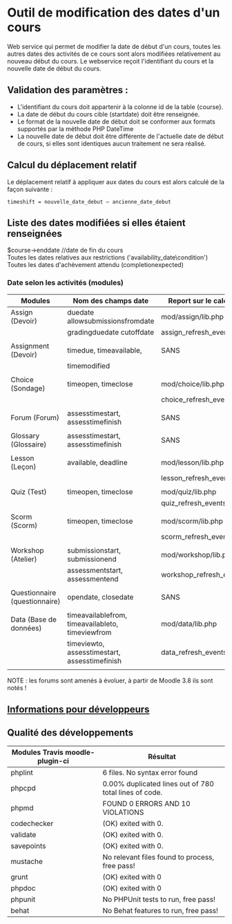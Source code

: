 # Outil de modification des dates d'un cours #

Web service qui permet de modifier la date de début d'un cours, toutes les autres dates des activités de ce cours sont alors modifiées relativement au nouveau début du cours.
Le webservice reçoit l'identifiant du cours et la nouvelle date de début du cours.

## Validation des paramètres : ##

* L'identifiant du cours doit appartenir à la colonne id de la table {course}.
* La date de début du cours cible (startdate) doit être renseignée.
* Le format de la nouvelle date de début doit se conformer aux formats supportés par la méthode PHP DateTime
* La nouvelle date de début doit être différente de l'actuelle date de début de cours, si elles sont identiques aucun traitement ne sera réalisé.

## Calcul du déplacement relatif ##

Le déplacement relatif à appliquer aux dates du cours est alors calculé de la façon suivante :

	timeshift = nouvelle_date_debut – ancienne_date_debut

## Liste des dates modifiées si elles étaient renseignées ##
$course->enddate	//date de fin du cours  
Toutes les dates relatives aux restrictions ('availability_date\condition')  
Toutes les dates d'achèvement attendu (completionexpected)  

### Date selon les activités (modules) ###


|  Modules  | Nom des champs date  | Report sur le calendrier étudiant              |
|-----------|----------|------------------|
| Assign (Devoir)| duedate allowsubmissionsfromdate    | mod/assign/lib.php  |
|                | gradingduedate cutoffdate           | assign_refresh_events($course->id); |
|   |  | |
| Assignment (Devoir)  | timedue, timeavailable, | SANS  |
|   |  timemodified  | |
|   |  | |
| Choice (Sondage) | timeopen, timeclose | mod/choice/lib.php |
|  | | choice_refresh_events($course->id); |
|   |  | |
| Forum (Forum) | assesstimestart, assesstimefinish | SANS |
|  | |  |
| Glossary (Glossaire) | assesstimestart, assesstimefinish | SANS |
|  | |  |
| Lesson (Leçon) | available, deadline | mod/lesson/lib.php |
|  | | lesson_refresh_events($course->id); |
|  | |  |
| Quiz (Test) | timeopen, timeclose | mod/quiz/lib.php |
|  | | quiz_refresh_events($course->id); |
|  | |  |
| Scorm (Scorm) | timeopen, timeclose | mod/scorm/lib.php |
|  | | scorm_refresh_events($course->id); |
|  | |  |
| Workshop (Atelier) | submissionstart, submissionend | mod/workshop/lib.php |
|  | assessmentstart, assessmentend | workshop_refresh_events($courseid); |
|  | |  |
| Questionnaire (questionnaire) | opendate, closedate | SANS |
|  | |  |
| Data (Base de données) | timeavailablefrom, timeavailableto, timeviewfrom | mod/data/lib.php |
|  | timeviewto, assesstimestart, assesstimefinish | data_refresh_events($course->id); |
|  | |  |


NOTE : les forums sont amenés à évoluer, à partir de Moodle 3.8 ils sont notés !

## [Informations pour développeurs](developp.md)

## Qualité des développements ##

|  Modules Travis  moodle-plugin-ci | Résultat              |
|-----------------------------------|-----------------------|
| phplint                           | 6 files. No syntax error found |
| phpcpd                            | 0.00% duplicated lines out of 780 total lines of code. |
| phpmd  | FOUND 0 ERRORS AND 10 VIOLATIONS |
| codechecker | (OK) exited with 0.  |
| validate | (OK) exited with 0.  |
| savepoints | (OK) exited with 0.  |
| mustache | No relevant files found to process, free pass! |
| grunt | (OK) exited with 0 |
| phpdoc | (OK) exited with 0 |
| phpunit | No PHPUnit tests to run, free pass! |
| behat | No Behat features to run, free pass! |



